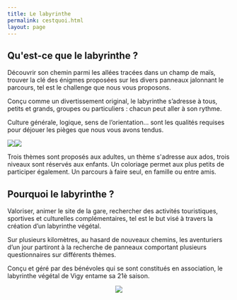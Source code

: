 ```yaml
---
title: Le labyrinthe
permalink: cestquoi.html
layout: page
---
```


## Qu'est-ce que le labyrinthe ?

Découvrir son chemin parmi les allées tracées dans un champ de maïs, trouver la clé des énigmes proposées sur les divers panneaux jalonnant le parcours, tel est le challenge que nous vous proposons.

Conçu comme un divertissement original, le labyrinthe s’adresse à tous, petits et grands, groupes ou particuliers : chacun peut aller à son rythme.
 
Culture générale, logique, sens de l’orientation... sont les qualités requises pour déjouer les pièges que nous vous avons tendus.

<img src="{{ site.baseurl }}public/img/groupe.jpg"><img src="{{ site.baseurl }}public/img/Allee-laby.jpg"> 
 
Trois thèmes sont proposés aux adultes, un thème s'adresse aux ados, trois niveaux sont réservés aux enfants. Un coloriage permet aux plus petits de participer également. Un parcours à faire seul, en famille ou entre amis.


## Pourquoi le labyrinthe ?

Valoriser, animer le site de la gare, rechercher des activités touristiques, sportives et culturelles complémentaires, tel est le but visé à travers la création d’un labyrinthe végétal.

Sur plusieurs kilomètres, au hasard de nouveaux chemins, les aventuriers d’un jour partiront à la recherche de panneaux comportant plusieurs questionnaires sur différents thèmes.
 
Conçu et géré par des bénévoles qui se sont constitués en association, le labyrinthe végétal de Vigy entame sa 21è saison.

<center><img src="{{ site.baseurl }}public/img/chalet.jpg"></center>
